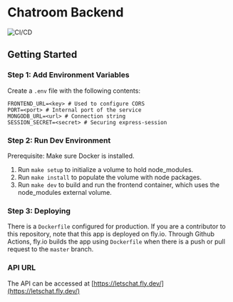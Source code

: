 # Chatroom Backend

![CI/CD](https://github.com/RyanLin11/chatroom-backend/actions/workflows/main.yml/badge.svg)

## Getting Started

### Step 1: Add Environment Variables
Create a `.env` file with the following contents:
```
FRONTEND_URL=<key> # Used to configure CORS
PORT=<port> # Internal port of the service
MONGODB_URL=<url> # Connection string
SESSION_SECRET=<secret> # Securing express-session
```

### Step 2: Run Dev Environment
Prerequisite: Make sure Docker is installed. 
1. Run `make setup` to initialize a volume to hold node_modules.
2. Run `make install` to populate the volume with node packages.
3. Run `make dev` to build and run the frontend container, which uses the node_modules external volume.

### Step 3: Deploying
There is a `Dockerfile` configured for production.
If you are a contributor to this repository, note that this app is deployed on fly.io. Through Github Actions, fly.io builds the app using `Dockerfile` when there is a push or pull request to the `master` branch.

### API URL
The API can be accessed at [https://letschat.fly.dev/](https://letschat.fly.dev/)